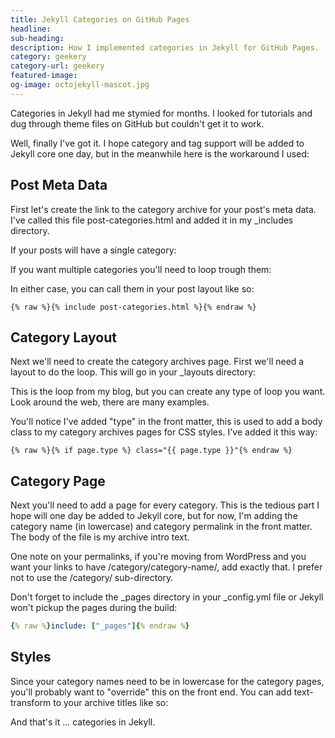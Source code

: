 ```yaml
---
title: Jekyll Categories on GitHub Pages
headline:
sub-heading:
description: How I implemented categories in Jekyll for GitHub Pages.
category: geekery
category-url: geekery
featured-image:
og-image: octojekyll-mascot.jpg
---
```

Categories in Jekyll had me stymied for months. I looked for tutorials and dug through theme files on GitHub but couldn't get it to work.

Well, finally I've got it. I hope category and tag support will be added to Jekyll core one day, but in the meanwhile here is the workaround I used:

## Post Meta Data

First let's create the link to the category archive for your post's meta data. I've called this file post-categories.html and added it in my _includes directory.

If your posts will have a single category:
<script src="https://gist.github.com/bradonomics/f889f7ad4e765b9060c2.js"></script>

If you want multiple categories you'll need to loop trough them:
<script src="https://gist.github.com/bradonomics/3cce65356f85bb5cb3bb.js"></script>

In either case, you can call them in your post layout like so:

```liquid
{% raw %}{% include post-categories.html %}{% endraw %}
```

## Category Layout

Next we'll need to create the category archives page. First we'll need a layout to do the loop. This will go in your _layouts directory:

<script src="https://gist.github.com/bradonomics/df7702f72f8a3b1a3db9.js"></script>

This is the loop from my blog, but you can create any type of loop you want. Look around the web, there are many examples.

You'll notice I've added "type" in the front matter, this is used to add a body class to my category archives pages for CSS styles. I've added it this way:

```liquid
{% raw %}{% if page.type %} class="{{ page.type }}"{% endraw %}
```

## Category Page

Next you'll need to add a page for every category. This is the tedious part I hope will one day be added to Jekyll core, but for now, I'm adding the category name (in lowercase) and category permalink in the front matter. The body of the file is my archive intro text.

One note on your permalinks, if you're moving from WordPress and you want your links to have /category/category-name/, add exactly that. I prefer not to use the /category/ sub-directory.

<script src="https://gist.github.com/bradonomics/dff78eb4a1754bccae96.js"></script>

Don't forget to include the _pages directory in your _config.yml file or Jekyll won't pickup the pages during the build:

```yaml
{% raw %}include: ["_pages"]{% endraw %}
```

## Styles

Since your category names need to be in lowercase for the category pages, you'll probably want to "override" this on the front end. You can add text-transform to your archive titles like so:

<script src="https://gist.github.com/bradonomics/b8684d1fd09913a2493f.js"></script>

And that's it ... categories in Jekyll.
